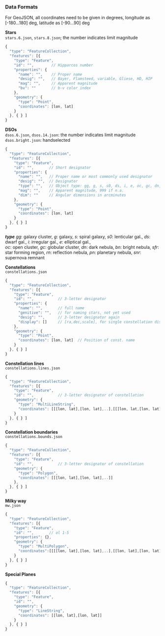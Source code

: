 ### Data Formats

For GeoJSON, all coordinates need to be given in degrees, longitude as [-180...180] deg, latitude as [-90...90] deg

__Stars__  
`stars.6.json`, `stars.8.json`; the number indicates limit magnitude  

```js
{
  "type": "FeatureCollection",
  "features": [{
    "type": "Feature",
    "id": "",        // Hipparcos number
    "properties": {
      "name": "",    // Proper name
      "desig": "",   // Bayer, Flamsteed, variable, Gliese, HD, HIP
      "mag": "",     // Apparent magnitude
      "bv": ""       // b-v color index
    },
    "geometry": {  
      "type": "Point",
      "coordinates": [lon, lat]
    }
  }, { } ]
}
```

__DSOs__  
`dsos.6.json`, `dsos.14.json`: the number indicates limit magnitude  
`dsos.bright.json`: handselected

```js
{
  "type": "FeatureCollection",
  "features": [{
    "type": "Feature",
    "id": "",       // Short designator
    "properties": {
      "name": "",   // Proper name or most commonly used designator
      "desig": "",  // Designator
      "type": "",   // Object type: gg, g, s, s0, ds, i, e, oc, gc, dn, bn, sfr, rn, pn, snr
      "mag": "",    // Apparent magnitude, 999 if n.a.
      "dim": ""     // Angular dimensions in arcminutes
    },
    "geometry": {  
      "type": "Point",
      "coordinates": [lon, lat]
    }
  }, { } ]
}
```  
___type___ _gg_: galaxy cluster, _g_: galaxy, _s_: spiral galaxy, _s0_: lenticular gal., _ds_: dwarf gal., _i_: irregular gal., _e_: elliptical gal.,  
_oc_: open cluster, _gc_: globular cluster, _dn_: dark nebula, _bn_: bright nebula, _sfr_: star forming region, _rn_: reflection nebula, _pn_: planetary nebula, _snr_: supernova remnant  

__Constellations__  
`constellations.json`  

```js
{
  "type": "FeatureCollection",
  "features": [{
    "type": "Feature",
    "id": "",           // 3-letter designator
    "properties": {
      "name": "",       // full name
      "genitive": "",   // for naming stars, not yet used
      "desig": "",      // 3-letter designator again
      "display": []     // [ra,dec,scale], for single constellation display (tbi)
    },
    "geometry": {  
      "type": "Point",
      "coordinates": [lon, lat]  // Position of const. name
    }      
  }, { } ]
}
```

__Constellation lines__  
`constellations.lines.json`  

```js
{
  "type": "FeatureCollection",
  "features": [{
    "type": "Feature",
    "id": "",           // 3-letter designator of constellation
    "geometry": {  
      "type": "MultiLineString",
      "coordinates": [[[lon, lat],[lon, lat],..],[[]lon, lat,[lon, lat],..],..]
    }
  }, { } ]
}
```

__Constellation boundaries__  
`constellations.bounds.json`  

```js
{
  "type": "FeatureCollection",
  "features": [{
    "type": "Feature",
    "id": "",           // 3-letter designator of constellation
    "geometry": {  
      "type": "Polygon",
      "coordinates": [[[lon, lat],[lon, lat],..]]
    },
  }, { } ]
}
```

__Milky way__  
`mw.json`  

```js
{
  "type": "FeatureCollection",
  "features": [{
    "type": "Feature",
    "id": "",       // ol 1-5
    "properties": {},
    "geometry": {
      "type": "MultiPolygon",
      "coordinates":[[[[lon, lat],[lon, lat],..],[[lon, lat],[lon, lat],..],..]]
    }
  }, { } ]
}
```

__Special Planes__

```js
{
  "type": "FeatureCollection",
  "features": [{
    "type": "Feature",
    "id": "",       
    "geometry": {  
      "type": "LineString",
      "coordinates": [[lon, lat],[lon, lat]]
    }
  }, { } ]
}
```

